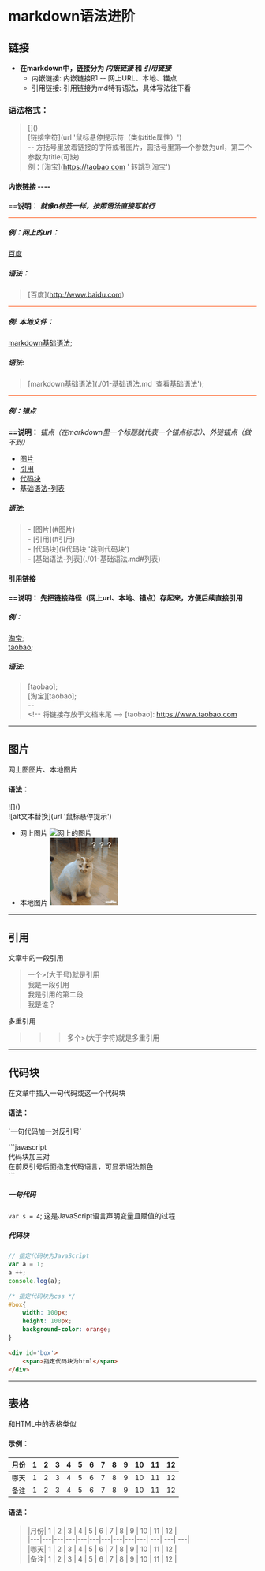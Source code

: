 # markdown语法进阶

## 链接
- **在markdown中，链接分为 *内嵌链接* 和 *引用链接***
    - 内嵌链接: 内嵌链接即 -- 网上URL、本地、锚点
    - 引用链接: 引用链接为md特有语法，具体写法往下看

### 语法格式：

>\[]()  
 \[链接字符](url '鼠标悬停提示符（类似title属性）')   
 -- 方括号里放着链接的字符或者图片，圆括号里第一个参数为url，第二个参数为title(可缺)  
 例：\[淘宝](https://taobao.com ' 转跳到淘宝')

#### 内嵌链接 ----

==**说明：** ***就像a标签一样，按照语法直接写就行***

<div style="
    border-top:1px solid orangered
"></div>

##### 例：网上的url：
[百度](http://www.baidu.com)  

##### 语法：
> \[百度](http://www.baidu.com)

<div style="border-top:1px solid orangered"></div>

##### 例: 本地文件：
[markdown基础语法](./01-基础语法.md '查看基础语法');

##### 语法:
> \[markdown基础语法](./01-基础语法.md '查看基础语法');

<div style="border-top:1px solid orangered"></div>

##### 例：锚点
**==说明：** *锚点（在markdown里一个标题就代表一个锚点标志）、外链锚点（做不到）*
- [图片](#图片)
- [引用](#引用)
- [代码块](#代码块 '跳到代码块')
- [基础语法-列表](./01-基础语法.md#列表)

##### 语法:
> \- \[图片](#图片)  
  \- \[引用](#引用)  
  \- \[代码块](#代码块 '跳到代码块')  
  \- \[基础语法-列表](./01-基础语法.md#列表)

#### 引用链接
**==说明：** **先把链接路径（网上url、本地、锚点）存起来，方便后续直接引用**

##### 例：
[淘宝][taobao];    
[taobao];

##### 语法:
> \[taobao];  
 \[淘宝]\[taobao];  
 --  
 \<!-- 将链接存放于文档末尾 --> 
 \[taobao]: https://www.taobao.com

---

## 图片
网上图图片、本地图片
#### 语法：
\!\[]()  
!\[alt文本替换](url '鼠标悬停提示')
- 网上图片
![网上的图片](https://www.baidu.com/img/bd_logo1.png?where=super '百度图片')
- 本地图片
![本地图片](./images/11.gif '这是一只猫')

---

## 引用
文章中的一段引用

> 一个>(大于号)就是引用  
我是一段引用  
我是引用的第二段  
我是谁？

多重引用

>>> 多个>(大于字符)就是多重引用

---

## 代码块
在文章中插入一句代码或这一个代码块

#### 语法：
\`一句代码加一对反引号\`  

\`\`\`javascript  
代码块加三对  
在前反引号后面指定代码语言，可显示语法颜色  
\`\`\`
##### 一句代码

`var s = 4`; 这是JavaScript语言声明变量且赋值的过程

##### 代码块
```javascript
// 指定代码块为JavaScript
var a = 1;
a ++;
console.log(a);
```
```css
/* 指定代码块为css */
#box{
    width: 100px;
    height: 100px;
    background-color: orange;
}
```
```html
<div id='box'>
    <span>指定代码块为html</span>
</div>
```

---

## 表格

和HTML中的表格类似

#### 示例：

|月份| 1 | 2 | 3 | 4 | 5 | 6 | 7 | 8 | 9 | 10 | 11 | 12 |
|---|---|---|---|---|---|---|---|---|---| ---| ---| ---|
|哪天| 1 | 2 | 3 | 4 | 5 | 6 | 7 | 8 | 9 | 10 | 11 | 12 |
|备注| 1 | 2 | 3 | 4 | 5 | 6 | 7 | 8 | 9 | 10 | 11 | 12 |

#### 语法：

>|月份| 1 | 2 | 3 | 4 | 5 | 6 | 7 | 8 | 9 | 10 | 11 | 12 |  
 |---|---|---|---|---|---|---|---|---|---| ---| ---| ---|  
 |哪天| 1 | 2 | 3 | 4 | 5 | 6 | 7 | 8 | 9 | 10 | 11 | 12 |  
 |备注| 1 | 2 | 3 | 4 | 5 | 6 | 7 | 8 | 9 | 10 | 11 | 12 |



<!-- 下面是链接地址 -->
[taobao]: https://www.taobao.com
